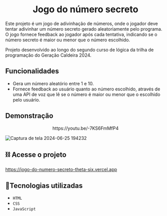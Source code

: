 <h1 align="center"> Jogo do número secreto  </h1>

<p>Este projeto é um jogo de adivinhação de números, onde o jogador deve tentar adivinhar um número secreto gerado aleatoriamente pelo programa. O jogo fornece feedback ao jogador após cada tentativa, indicando se o número secreto é maior ou menor que o número escolhido.</p>
<p>Projeto desenvolvido ao longo do segundo curso de lógica da trilha de programação do Geração Caldeira 2024.</p>

## Funcionalidades
 - Gera um número aleatório entre 1 e 10.
 - Fornece feedback ao usuário quanto ao número escolhido, através de uma API de voz que lê se o número é maior ou menor que o escolhido pelo usuário.

 ## Demonstração
 <div align="center">https://youtu.be/-7KS6FmMfP4</div>  <p></p>

![Captura de tela 2024-06-25 194232](https://github.com/namartinxs/jogo-do-numero-secreto/assets/133926013/5d3a4c91-37f3-4581-a162-677ee4a687f6)

## :chains: Acesse o projeto  

https://jogo-do-numero-secreto-theta-six.vercel.app

## :wrench:Tecnologias utilizadas

- ``HTML``
- ``CSS``
- ``JavaScript``


